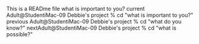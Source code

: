 This is a READme file what is important to you?
current Adult@StudentiMac-09 Debbie's project % cd "what is important to 
you?"
previous Adult@StudentiMac-09 Debbie's project % cd "what do you know?"
nextAdult@StudentiMac-09 Debbie's project % cd "what is possible?"

